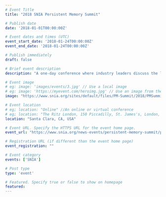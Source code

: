 ```yaml
---
# Event Title
title: "2018 SNIA Persistent Memory Summit"

# Publish date
date: '2018-01-01T00:00:00Z'

# Event dates and times (UTC)
event_start_date: '2018-01-24T00:00:00Z'
event_end_date: '2018-01-24T00:00:00Z'

# Publish immediately
draft: false

# Brief event description
description: "A one-day conference where industry leaders discuss the latest technology trends and futures."

# Event image
# eg: image: 'images/events/3.jpg' // Use a local image
# eg: image: 'https://myevent.com/heroimg.jpg' // Use an image from the event website
image: "https://www.snia.org/sites/default/files/PM-Summit/2018/PMSummitLogo18.png"

# Event location
# eg; location: "Online" //An online or virtual conference
# eg; location: "The Ritz London, 150 Piccadilly, St. James's, London, W1J 9BR, UK" // A physical address
location: "Santa Clara, CA, USA"

# Event URL. Specify the HTTPS URL for the event home page.
event_url: "https://www.snia.org/news-events/persistent-memory-summit/pm-and-nvm-summit-archives/pm-summit-2018"

# Registration URL (if different than the event home page)
event_registration: ""

# Event category
events: ['SNIA']

# Post type
type: 'event'

# Featured. Specify true or false to show on homepage
featured: 
---
```

